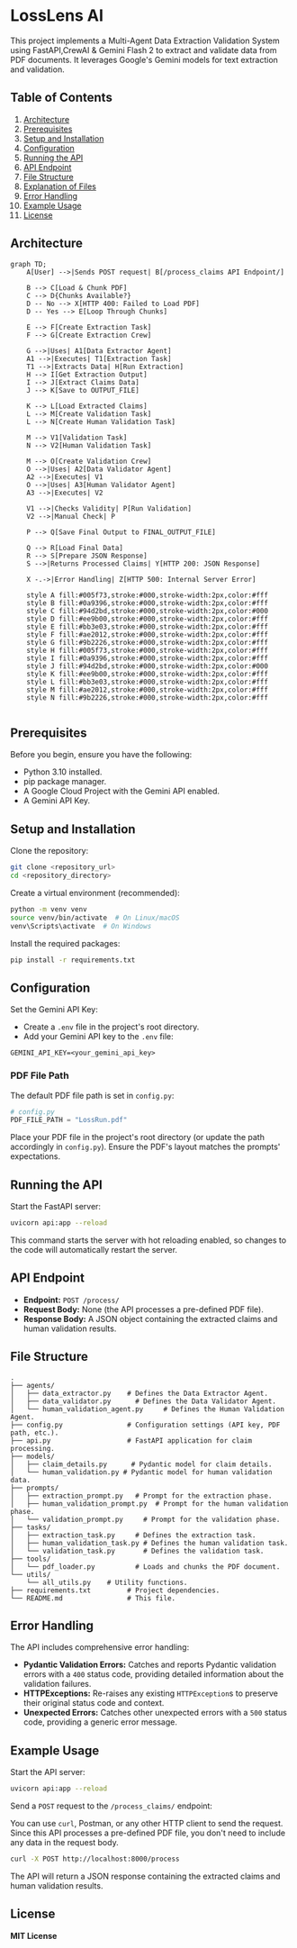 # LossLens AI

This project implements a Multi-Agent Data Extraction Validation System  using FastAPI,CrewAI & Gemini Flash 2 to extract and validate data from PDF documents. It leverages Google's Gemini models for text extraction and validation.

## Table of Contents

1.  [Architecture](#architecture)
2.  [Prerequisites](#prerequisites)
3.  [Setup and Installation](#setup-and-installation)
4.  [Configuration](#configuration)
5.  [Running the API](#running-the-api)
6.  [API Endpoint](#api-endpoint)
7.  [File Structure](#file-structure)
8.  [Explanation of Files](#explanation-of-files)
9.  [Error Handling](#error-handling)
10. [Example Usage](#example-usage)
11. [License](#license)

## Architecture


```mermaid
graph TD;
    A[User] -->|Sends POST request| B[/process_claims API Endpoint/]
    
    B --> C[Load & Chunk PDF]
    C --> D{Chunks Available?}
    D -- No --> X[HTTP 400: Failed to Load PDF]
    D -- Yes --> E[Loop Through Chunks]

    E --> F[Create Extraction Task]
    F --> G[Create Extraction Crew]
    
    G -->|Uses| A1[Data Extractor Agent]
    A1 -->|Executes| T1[Extraction Task]
    T1 -->|Extracts Data| H[Run Extraction]
    H --> I[Get Extraction Output]
    I --> J[Extract Claims Data]
    J --> K[Save to OUTPUT_FILE]

    K --> L[Load Extracted Claims]
    L --> M[Create Validation Task]
    L --> N[Create Human Validation Task]

    M --> V1[Validation Task]
    N --> V2[Human Validation Task]

    M --> O[Create Validation Crew]
    O -->|Uses| A2[Data Validator Agent]
    A2 -->|Executes| V1
    O -->|Uses| A3[Human Validator Agent]
    A3 -->|Executes| V2
    
    V1 -->|Checks Validity| P[Run Validation]
    V2 -->|Manual Check| P

    P --> Q[Save Final Output to FINAL_OUTPUT_FILE]

    Q --> R[Load Final Data]
    R --> S[Prepare JSON Response]
    S -->|Returns Processed Claims| Y[HTTP 200: JSON Response]

    X -.->|Error Handling| Z[HTTP 500: Internal Server Error]

    style A fill:#005f73,stroke:#000,stroke-width:2px,color:#fff
    style B fill:#0a9396,stroke:#000,stroke-width:2px,color:#fff
    style C fill:#94d2bd,stroke:#000,stroke-width:2px,color:#000
    style D fill:#ee9b00,stroke:#000,stroke-width:2px,color:#fff
    style E fill:#bb3e03,stroke:#000,stroke-width:2px,color:#fff
    style F fill:#ae2012,stroke:#000,stroke-width:2px,color:#fff
    style G fill:#9b2226,stroke:#000,stroke-width:2px,color:#fff
    style H fill:#005f73,stroke:#000,stroke-width:2px,color:#fff
    style I fill:#0a9396,stroke:#000,stroke-width:2px,color:#fff
    style J fill:#94d2bd,stroke:#000,stroke-width:2px,color:#000
    style K fill:#ee9b00,stroke:#000,stroke-width:2px,color:#fff
    style L fill:#bb3e03,stroke:#000,stroke-width:2px,color:#fff
    style M fill:#ae2012,stroke:#000,stroke-width:2px,color:#fff
    style N fill:#9b2226,stroke:#000,stroke-width:2px,color:#fff


```

## Prerequisites
Before you begin, ensure you have the following:

- Python 3.10 installed.
- pip package manager.
- A Google Cloud Project with the Gemini API enabled.
- A Gemini API Key.

## Setup and Installation
Clone the repository:

```bash
git clone <repository_url>
cd <repository_directory>
```

Create a virtual environment (recommended):

```bash
python -m venv venv
source venv/bin/activate  # On Linux/macOS
venv\Scripts\activate  # On Windows
```

Install the required packages:

```bash
pip install -r requirements.txt
```

## Configuration
Set the Gemini API Key:

- Create a `.env` file in the project's root directory.
- Add your Gemini API key to the `.env` file:

```env
GEMINI_API_KEY=<your_gemini_api_key>
```

### PDF File Path
The default PDF file path is set in `config.py`:

```python
# config.py
PDF_FILE_PATH = "LossRun.pdf"
```

Place your PDF file in the project's root directory (or update the path accordingly in `config.py`). Ensure the PDF's layout matches the prompts' expectations.

## Running the API
Start the FastAPI server:

```bash
uvicorn api:app --reload
```

This command starts the server with hot reloading enabled, so changes to the code will automatically restart the server.

## API Endpoint

- **Endpoint:** `POST /process/`
- **Request Body:** None (the API processes a pre-defined PDF file).
- **Response Body:** A JSON object containing the extracted claims and human validation results.

## File Structure

```
.
├── agents/
│   ├── data_extractor.py    # Defines the Data Extractor Agent.
│   ├── data_validator.py      # Defines the Data Validator Agent.
│   └── human_validation_agent.py     # Defines the Human Validation Agent.
├── config.py                # Configuration settings (API key, PDF path, etc.).
├── api.py                   # FastAPI application for claim processing.
├── models/
│   ├── claim_details.py      # Pydantic model for claim details.
│   └── human_validation.py # Pydantic model for human validation data.
├── prompts/
│   ├── extraction_prompt.py   # Prompt for the extraction phase.
│   ├── human_validation_prompt.py  # Prompt for the human validation phase.
│   └── validation_prompt.py     # Prompt for the validation phase.
├── tasks/
│   ├── extraction_task.py     # Defines the extraction task.
│   ├── human_validation_task.py # Defines the human validation task.
│   └── validation_task.py       # Defines the validation task.
├── tools/
│   └── pdf_loader.py          # Loads and chunks the PDF document.
└── utils/
    └── all_utils.py    # Utility functions.
├── requirements.txt         # Project dependencies.
└── README.md                # This file.
```

## Error Handling
The API includes comprehensive error handling:

- **Pydantic Validation Errors:** Catches and reports Pydantic validation errors with a `400` status code, providing detailed information about the validation failures.
- **HTTPExceptions:** Re-raises any existing `HTTPException`s to preserve their original status code and context.
- **Unexpected Errors:** Catches other unexpected errors with a `500` status code, providing a generic error message.

## Example Usage

Start the API server:

```bash
uvicorn api:app --reload
```

Send a `POST` request to the `/process_claims/` endpoint:

You can use `curl`, Postman, or any other HTTP client to send the request. Since this API processes a pre-defined PDF file, you don't need to include any data in the request body.

```bash
curl -X POST http://localhost:8000/process
```

The API will return a JSON response containing the extracted claims and human validation results.

## License
**MIT License**
